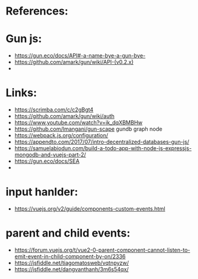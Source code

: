 # References:

# Gun js:
 * https://gun.eco/docs/API#-a-name-bye-a-gun-bye-
 * https://github.com/amark/gun/wiki/API-(v0.2.x)
 * 

# Links:
 * https://scrimba.com/c/c2gBgt4
 * https://github.com/amark/gun/wiki/auth
 * https://www.youtube.com/watch?v=ik_dqXBMBHw
 * https://github.com/lmangani/gun-scape gundb graph node
 * https://webpack.js.org/configuration/
 * https://appendto.com/2017/07/intro-decentralized-databases-gun-js/
 * https://samuelabiodun.com/build-a-todo-app-with-node-js-expressjs-mongodb-and-vuejs-part-2/
 * https://gun.eco/docs/SEA
 * 

# input hanlder:
 * https://vuejs.org/v2/guide/components-custom-events.html

# parent and child events:
 * https://forum.vuejs.org/t/vue2-0-parent-component-cannot-listen-to-emit-event-in-child-component-by-on/2336
 * https://jsfiddle.net/tiagomatosweb/vqtnpyzw/ 
 * https://jsfiddle.net/dangvanthanh/3m6s54qx/

